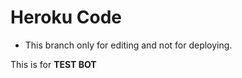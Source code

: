 # Heroku Code

- This branch only for editing and not for deploying.


This is for <b> TEST BOT </b>
